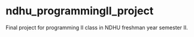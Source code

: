 # ndhu_programmingII_project
Final project for programming II class in NDHU freshman year semester II. 

